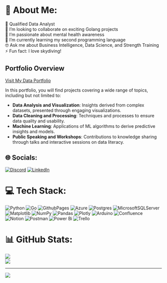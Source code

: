# 💫 About Me:
🔭 Qualified Data Analyst<br>🚀 I’m looking to collaborate on exciting Golang projects<br>🤝 I’m passionate about mental health awareness<br>🌱 I’m currently learning my second programming language<br>🤓 Ask me about Business Intelligence, Data Science, and Strength Training <br>⚡ Fun fact: I love skydiving!

## Portfolio Overview

[Visit My Data Portfolio](https://padlet.com/davidrobertson67/my-data-portfolio-4mzfxh2yzmv4zaim)

In this portfolio, you will find projects covering a wide range of topics, including but not limited to:

- **Data Analysis and Visualization**: Insights derived from complex datasets, presented through engaging visualizations.
- **Data Cleaning and Processing**: Techniques and processes to ensure data quality and usability.
- **Machine Learning**: Applications of ML algorithms to derive predictive insights and models.
- **Public Speaking and Workshops**: Contributions to knowledge sharing through talks and interactive sessions on data literacy.


## 🌐 Socials:
[![Discord](https://img.shields.io/badge/Discord-%237289DA.svg?logo=discord&logoColor=white)](https://discord.gg/drarobertson) [![LinkedIn](https://img.shields.io/badge/LinkedIn-%230077B5.svg?logo=linkedin&logoColor=white)](https://linkedin.com/in/david-robertson11) 

# 💻 Tech Stack:
![Python](https://img.shields.io/badge/python-3670A0?style=for-the-badge&logo=python&logoColor=ffdd54) ![Go](https://img.shields.io/badge/go-%2300ADD8.svg?style=for-the-badge&logo=go&logoColor=white) ![GithubPages](https://img.shields.io/badge/github%20pages-121013?style=for-the-badge&logo=github&logoColor=white) ![Azure](https://img.shields.io/badge/azure-%230072C6.svg?style=for-the-badge&logo=microsoftazure&logoColor=white) ![Postgres](https://img.shields.io/badge/postgres-%23316192.svg?style=for-the-badge&logo=postgresql&logoColor=white) ![MicrosoftSQLServer](https://img.shields.io/badge/Microsoft%20SQL%20Server-CC2927?style=for-the-badge&logo=microsoft%20sql%20server&logoColor=white) ![Matplotlib](https://img.shields.io/badge/Matplotlib-%23ffffff.svg?style=for-the-badge&logo=Matplotlib&logoColor=black) ![NumPy](https://img.shields.io/badge/numpy-%23013243.svg?style=for-the-badge&logo=numpy&logoColor=white) ![Pandas](https://img.shields.io/badge/pandas-%23150458.svg?style=for-the-badge&logo=pandas&logoColor=white) ![Plotly](https://img.shields.io/badge/Plotly-%233F4F75.svg?style=for-the-badge&logo=plotly&logoColor=white) ![Arduino](https://img.shields.io/badge/-Arduino-00979D?style=for-the-badge&logo=Arduino&logoColor=white) ![Confluence](https://img.shields.io/badge/confluence-%23172BF4.svg?style=for-the-badge&logo=confluence&logoColor=white) ![Notion](https://img.shields.io/badge/Notion-%23000000.svg?style=for-the-badge&logo=notion&logoColor=white) ![Postman](https://img.shields.io/badge/Postman-FF6C37?style=for-the-badge&logo=postman&logoColor=white) ![Power Bi](https://img.shields.io/badge/power_bi-F2C811?style=for-the-badge&logo=powerbi&logoColor=black) ![Trello](https://img.shields.io/badge/Trello-%23026AA7.svg?style=for-the-badge&logo=Trello&logoColor=white)
# 📊 GitHub Stats:
![](https://github-readme-stats.vercel.app/api?username=DaveRizzle&theme=solarized-light&hide_border=true&include_all_commits=false&count_private=false)<br/>
![](https://github-readme-streak-stats.herokuapp.com/?user=DaveRizzle&theme=solarized-light&hide_border=true)<br/>

---
[![](https://visitcount.itsvg.in/api?id=DaveRizzle&icon=0&color=0)](https://visitcount.itsvg.in)

<!-- Proudly created with GPRM ( https://gprm.itsvg.in ) -->
